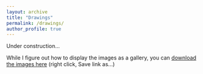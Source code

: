 ```yaml
---
layout: archive
title: "Drawings"
permalink: /drawings/
author_profile: true
---
```


Under construction...

While I figure out how to display the images as a gallery, you can [download the images here](http://simon-oya.github.io/files/drawings.zip) (right click, Save link as...)
